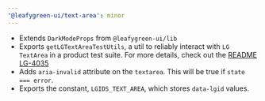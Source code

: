 ```yaml
---
'@leafygreen-ui/text-area': minor
---
```


- Extends `DarkModeProps` from `@leafygreen-ui/lib`
- Exports `getLGTextAreaTestUtils`, a util to reliably interact with `LG TextArea` in a product test suite. For more details, check out the [README](https://github.com/mongodb/leafygreen-ui/tree/main/packages/text-area#test-harnesses) [LG-4035](https://jira.mongodb.org/browse/LG-4035)
- Adds `aria-invalid` attribute on the `textarea`. This will be true if `state === error`.
- Exports the constant, `LGIDS_TEXT_AREA`, which stores `data-lgid` values.